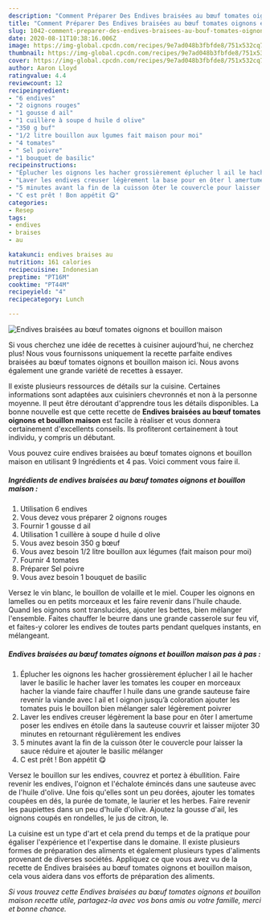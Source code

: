```yaml
---
description: "Comment Préparer Des Endives braisées au bœuf tomates oignons et bouillon maison"
title: "Comment Préparer Des Endives braisées au bœuf tomates oignons et bouillon maison"
slug: 1042-comment-preparer-des-endives-braisees-au-bouf-tomates-oignons-et-bouillon-maison
date: 2020-08-11T10:38:16.006Z
image: https://img-global.cpcdn.com/recipes/9e7ad048b3fbfde8/751x532cq70/endives-braisees-au-boeuf-tomates-oignons-et-bouillon-maison-photo-principale-de-la-recette.jpg
thumbnail: https://img-global.cpcdn.com/recipes/9e7ad048b3fbfde8/751x532cq70/endives-braisees-au-boeuf-tomates-oignons-et-bouillon-maison-photo-principale-de-la-recette.jpg
cover: https://img-global.cpcdn.com/recipes/9e7ad048b3fbfde8/751x532cq70/endives-braisees-au-boeuf-tomates-oignons-et-bouillon-maison-photo-principale-de-la-recette.jpg
author: Aaron Lloyd
ratingvalue: 4.4
reviewcount: 12
recipeingredient:
- "6 endives"
- "2 oignons rouges"
- "1 gousse d ail"
- "1 cuillère à soupe d huile d olive"
- "350 g buf"
- "1/2 litre bouillon aux lgumes fait maison pour moi"
- "4 tomates"
- " Sel poivre"
- "1 bouquet de basilic"
recipeinstructions:
- "Éplucher les oignons les hacher grossièrement éplucher l ail le hacher laver le basilic le hacher laver les tomates les couper en morceaux hacher la viande faire chauffer l huile dans une grande sauteuse faire revenir la viande avec l ail et l oignon jusqu’à coloration ajouter les tomates puis le bouillon bien mélanger saler légèrement poivrer"
- "Laver les endives creuser légèrement la base pour en ôter l amertume poser les endives en étoile dans la sauteuse couvrir et laisser mijoter 30 minutes en retournant régulièrement les endives"
- "5 minutes avant la fin de la cuisson ôter le couvercle pour laisser la sauce réduire et ajouter le basilic mélanger"
- "C est prêt ! Bon appétit 😋"
categories:
- Resep
tags:
- endives
- braises
- au

katakunci: endives braises au 
nutrition: 161 calories
recipecuisine: Indonesian
preptime: "PT16M"
cooktime: "PT44M"
recipeyield: "4"
recipecategory: Lunch

---
```



![Endives braisées au bœuf tomates oignons et bouillon maison](https://img-global.cpcdn.com/recipes/9e7ad048b3fbfde8/751x532cq70/endives-braisees-au-boeuf-tomates-oignons-et-bouillon-maison-photo-principale-de-la-recette.jpg)

Si vous cherchez une idée de recettes à cuisiner aujourd'hui, ne cherchez plus! Nous vous fournissons uniquement la recette parfaite endives braisées au bœuf tomates oignons et bouillon maison ici. Nous avons également une grande variété de recettes à essayer.

Il existe plusieurs ressources de détails sur la cuisine. Certaines informations sont adaptées aux cuisiniers chevronnés et non à la personne moyenne. Il peut être déroutant d'apprendre tous les détails disponibles. La bonne nouvelle est que cette recette de <strong> Endives braisées au bœuf tomates oignons et bouillon maison </strong> est facile à réaliser et vous donnera certainement d'excellents conseils. Ils profiteront certainement à tout individu, y compris un débutant.

<!--inarticleads1-->

Vous pouvez cuire endives braisées au bœuf tomates oignons et bouillon maison en utilisant 9 Ingrédients et 4 pas. Voici comment vous faire il.

##### Ingrédients de endives braisées au bœuf tomates oignons et bouillon maison :

1. Utilisation 6 endives
1. Vous devez vous préparer 2 oignons rouges
1. Fournir 1 gousse d ail
1. Utilisation 1 cuillère à soupe d huile d olive
1. Vous avez besoin 350 g bœuf
1. Vous avez besoin 1/2 litre bouillon aux légumes (fait maison pour moi)
1. Fournir 4 tomates
1. Préparer  Sel poivre
1. Vous avez besoin 1 bouquet de basilic


Versez le vin blanc, le bouillon de volaille et le miel. Couper les oignons en lamelles ou en petits morceaux et les faire revenir dans l&#39;huile chaude. Quand les oignons sont translucides, ajouter les bettes, bien mélanger l&#39;ensemble. Faites chauffer le beurre dans une grande casserole sur feu vif, et faites-y colorer les endives de toutes parts pendant quelques instants, en mélangeant. 

<!--inarticleads2-->

##### Endives braisées au bœuf tomates oignons et bouillon maison pas à pas :

1. Éplucher les oignons les hacher grossièrement éplucher l ail le hacher laver le basilic le hacher laver les tomates les couper en morceaux hacher la viande faire chauffer l huile dans une grande sauteuse faire revenir la viande avec l ail et l oignon jusqu’à coloration ajouter les tomates puis le bouillon bien mélanger saler légèrement poivrer
1. Laver les endives creuser légèrement la base pour en ôter l amertume poser les endives en étoile dans la sauteuse couvrir et laisser mijoter 30 minutes en retournant régulièrement les endives
1. 5 minutes avant la fin de la cuisson ôter le couvercle pour laisser la sauce réduire et ajouter le basilic mélanger
1. C est prêt ! Bon appétit 😋


Versez le bouillon sur les endives, couvrez et portez à ébullition. Faire revenir les endives, l&#39;oignon et l&#39;échalote émincés dans une sauteuse avec de l&#39;huile d&#39;olive. Une fois qu&#39;elles sont un peu dorées, ajouter les tomates coupées en dés, la purée de tomate, le laurier et les herbes. Faire revenir les paupiettes dans un peu d&#39;huile d&#39;olive. Ajoutez la gousse d&#39;ail, les oignons coupés en rondelles, le jus de citron, le. 

<!--inarticleads1-->

<p>
La cuisine est un type d'art et cela prend du temps et de la pratique pour égaliser l'expérience et l'expertise dans le domaine. Il existe plusieurs formes de préparation des aliments et également plusieurs types d'aliments provenant de diverses sociétés. Appliquez ce que vous avez vu de la recette de Endives braisées au bœuf tomates oignons et bouillon maison, cela vous aidera dans vos efforts de préparation des aliments.
</p>

<p>
<i>Si vous trouvez cette Endives braisées au bœuf tomates oignons et bouillon maison recette utile, partagez-la avec vos bons amis ou votre famille, merci et bonne chance.</i>
</p>
